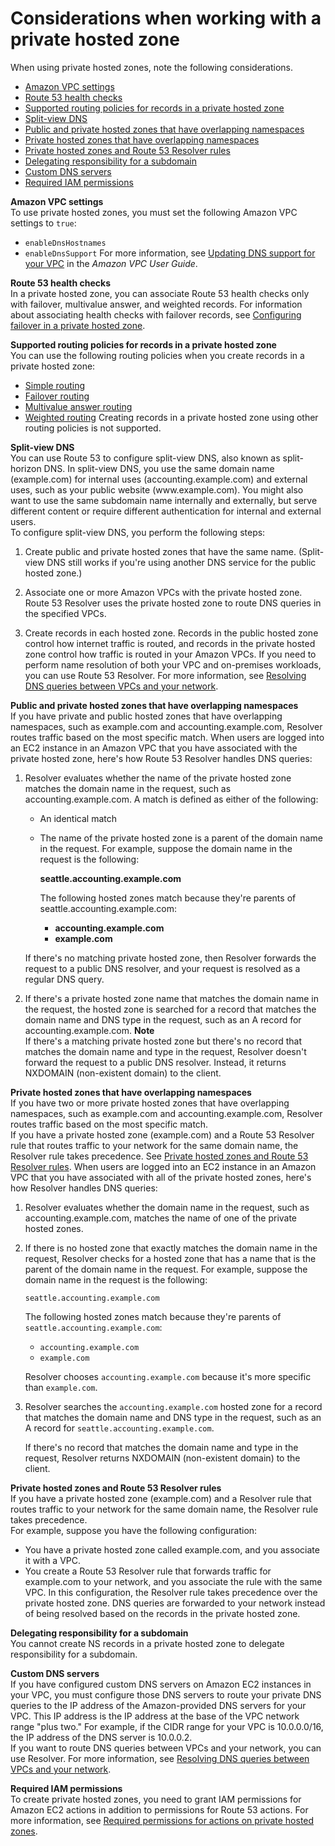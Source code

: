 # Considerations when working with a private hosted zone<a name="hosted-zone-private-considerations"></a>

When using private hosted zones, note the following considerations\.
+ [Amazon VPC settings](#hosted-zone-private-considerations-vpc-settings)
+ [Route 53 health checks](#hosted-zone-private-considerations-health-checks)
+ [Supported routing policies for records in a private hosted zone](#hosted-zone-private-considerations-routing-policies)
+ [Split-view DNS](#hosted-zone-private-considerations-split-view-dns)
+ [Public and private hosted zones that have overlapping namespaces](#hosted-zone-private-considerations-public-private-overlapping)
+ [Private hosted zones that have overlapping namespaces](#hosted-zone-private-considerations-private-overlapping)
+ [Private hosted zones and Route 53 Resolver rules](#hosted-zone-private-considerations-resolver-rules)
+ [Delegating responsibility for a subdomain](#hosted-zone-private-considerations-delegating-subdomain)
+ [Custom DNS servers](#hosted-zone-private-considerations-custom-dns)
+ [Required IAM permissions](#hosted-zone-private-considerations-required-permissions)

**Amazon VPC settings**  
To use private hosted zones, you must set the following Amazon VPC settings to `true`:  
+ `enableDnsHostnames`
+ `enableDnsSupport`
For more information, see [Updating DNS support for your VPC](https://docs.aws.amazon.com/vpc/latest/userguide/vpc-dns.html#vpc-dns-updating) in the *Amazon VPC User Guide*\.

**Route 53 health checks**  
In a private hosted zone, you can associate Route 53 health checks only with failover, multivalue answer, and weighted records\. For information about associating health checks with failover records, see [Configuring failover in a private hosted zone](dns-failover-private-hosted-zones.md)\.

**Supported routing policies for records in a private hosted zone**  
You can use the following routing policies when you create records in a private hosted zone:  
+ [Simple routing](routing-policy.md#routing-policy-simple)
+ [Failover routing](routing-policy.md#routing-policy-failover)
+ [Multivalue answer routing](routing-policy.md#routing-policy-multivalue)
+ [Weighted routing](routing-policy.md#routing-policy-weighted)
Creating records in a private hosted zone using other routing policies is not supported\.

**Split\-view DNS**  
You can use Route 53 to configure split\-view DNS, also known as split\-horizon DNS\. In split\-view DNS, you use the same domain name \(example\.com\) for internal uses \(accounting\.example\.com\) and external uses, such as your public website \(www\.example\.com\)\. You might also want to use the same subdomain name internally and externally, but serve different content or require different authentication for internal and external users\.  
To configure split\-view DNS, you perform the following steps:  

1. Create public and private hosted zones that have the same name\. \(Split\-view DNS still works if you're using another DNS service for the public hosted zone\.\)

1. Associate one or more Amazon VPCs with the private hosted zone\. Route 53 Resolver uses the private hosted zone to route DNS queries in the specified VPCs\.

1. Create records in each hosted zone\. Records in the public hosted zone control how internet traffic is routed, and records in the private hosted zone control how traffic is routed in your Amazon VPCs\.
If you need to perform name resolution of both your VPC and on\-premises workloads, you can use Route 53 Resolver\. For more information, see [Resolving DNS queries between VPCs and your network](resolver.md)\.

**Public and private hosted zones that have overlapping namespaces**  
If you have private and public hosted zones that have overlapping namespaces, such as example\.com and accounting\.example\.com, Resolver routes traffic based on the most specific match\. When users are logged into an EC2 instance in an Amazon VPC that you have associated with the private hosted zone, here's how Route 53 Resolver handles DNS queries:  

1. Resolver evaluates whether the name of the private hosted zone matches the domain name in the request, such as accounting\.example\.com\. A match is defined as either of the following:
   + An identical match
   + The name of the private hosted zone is a parent of the domain name in the request\. For example, suppose the domain name in the request is the following:

     **seattle\.accounting\.example\.com**

     The following hosted zones match because they're parents of seattle\.accounting\.example\.com:
     + **accounting\.example\.com**
     + **example\.com**

   If there's no matching private hosted zone, then Resolver forwards the request to a public DNS resolver, and your request is resolved as a regular DNS query\.

1. If there's a private hosted zone name that matches the domain name in the request, the hosted zone is searched for a record that matches the domain name and DNS type in the request, such as an A record for accounting\.example\.com\.
**Note**  
If there's a matching private hosted zone but there's no record that matches the domain name and type in the request, Resolver doesn't forward the request to a public DNS resolver\. Instead, it returns NXDOMAIN \(non\-existent domain\) to the client\.

**Private hosted zones that have overlapping namespaces**  
If you have two or more private hosted zones that have overlapping namespaces, such as example\.com and accounting\.example\.com, Resolver routes traffic based on the most specific match\.   
If you have a private hosted zone \(example\.com\) and a Route 53 Resolver rule that routes traffic to your network for the same domain name, the Resolver rule takes precedence\. See [Private hosted zones and Route 53 Resolver rules](#hosted-zone-private-considerations-resolver-rules)\.
When users are logged into an EC2 instance in an Amazon VPC that you have associated with all of the private hosted zones, here's how Resolver handles DNS queries:  

1. Resolver evaluates whether the domain name in the request, such as accounting\.example\.com, matches the name of one of the private hosted zones\.

1. If there is no hosted zone that exactly matches the domain name in the request, Resolver checks for a hosted zone that has a name that is the parent of the domain name in the request\. For example, suppose the domain name in the request is the following:

   `seattle.accounting.example.com`

   The following hosted zones match because they're parents of `seattle.accounting.example.com`:
   + `accounting.example.com`
   + `example.com`

   Resolver chooses `accounting.example.com` because it's more specific than `example.com`\.

1. Resolver searches the `accounting.example.com` hosted zone for a record that matches the domain name and DNS type in the request, such as an A record for `seattle.accounting.example.com`\.

   If there's no record that matches the domain name and type in the request, Resolver returns NXDOMAIN \(non\-existent domain\) to the client\.

**Private hosted zones and Route 53 Resolver rules**  
If you have a private hosted zone \(example\.com\) and a Resolver rule that routes traffic to your network for the same domain name, the Resolver rule takes precedence\.   
For example, suppose you have the following configuration:  
+ You have a private hosted zone called example\.com, and you associate it with a VPC\.
+ You create a Route 53 Resolver rule that forwards traffic for example\.com to your network, and you associate the rule with the same VPC\.
In this configuration, the Resolver rule takes precedence over the private hosted zone\. DNS queries are forwarded to your network instead of being resolved based on the records in the private hosted zone\.

**Delegating responsibility for a subdomain**  
You cannot create NS records in a private hosted zone to delegate responsibility for a subdomain\.

**Custom DNS servers**  
If you have configured custom DNS servers on Amazon EC2 instances in your VPC, you must configure those DNS servers to route your private DNS queries to the IP address of the Amazon\-provided DNS servers for your VPC\. This IP address is the IP address at the base of the VPC network range "plus two\." For example, if the CIDR range for your VPC is 10\.0\.0\.0/16, the IP address of the DNS server is 10\.0\.0\.2\.  
If you want to route DNS queries between VPCs and your network, you can use Resolver\. For more information, see [Resolving DNS queries between VPCs and your network](resolver.md)\.

**Required IAM permissions**  
To create private hosted zones, you need to grant IAM permissions for Amazon EC2 actions in addition to permissions for Route 53 actions\. For more information, see [Required permissions for actions on private hosted zones](r53-api-permissions-ref.md#required-permissions-private-hosted-zones)\.